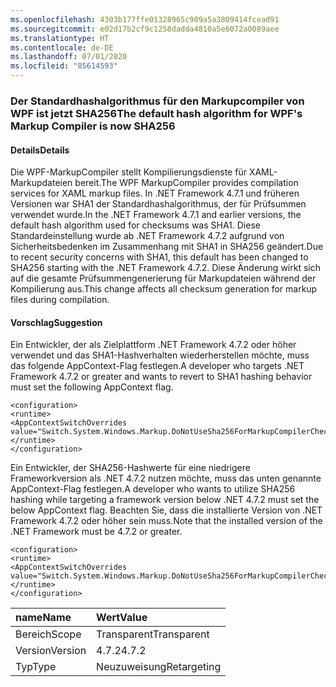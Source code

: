 ```yaml
---
ms.openlocfilehash: 4303b177ffe01328965c909a5a3809414fcead91
ms.sourcegitcommit: e02d17b2cf9c1258dadda4810a5e6072a0089aee
ms.translationtype: HT
ms.contentlocale: de-DE
ms.lasthandoff: 07/01/2020
ms.locfileid: "85614593"
---
```

### <a name="the-default-hash-algorithm-for-wpfs-markup-compiler-is-now-sha256"></a><span data-ttu-id="261fc-101">Der Standardhashalgorithmus für den Markupcompiler von WPF ist jetzt SHA256</span><span class="sxs-lookup"><span data-stu-id="261fc-101">The default hash algorithm for WPF's Markup Compiler is now SHA256</span></span>

#### <a name="details"></a><span data-ttu-id="261fc-102">Details</span><span class="sxs-lookup"><span data-stu-id="261fc-102">Details</span></span>

<span data-ttu-id="261fc-103">Die WPF-MarkupCompiler stellt Kompilierungsdienste für XAML-Markupdateien bereit.</span><span class="sxs-lookup"><span data-stu-id="261fc-103">The WPF MarkupCompiler provides compilation services for XAML markup files.</span></span>  <span data-ttu-id="261fc-104">In .NET Framework 4.7.1 und früheren Versionen war SHA1 der Standardhashalgorithmus, der für Prüfsummen verwendet wurde.</span><span class="sxs-lookup"><span data-stu-id="261fc-104">In the .NET Framework 4.7.1 and earlier versions, the default hash algorithm used for checksums was SHA1.</span></span> <span data-ttu-id="261fc-105">Diese Standardeinstellung wurde ab .NET Framework 4.7.2 aufgrund von Sicherheitsbedenken im Zusammenhang mit SHA1 in SHA256 geändert.</span><span class="sxs-lookup"><span data-stu-id="261fc-105">Due to recent security concerns with SHA1, this default has been changed to SHA256 starting with the .NET Framework 4.7.2.</span></span>  <span data-ttu-id="261fc-106">Diese Änderung wirkt sich auf die gesamte Prüfsummengenerierung für Markupdateien während der Kompilierung aus.</span><span class="sxs-lookup"><span data-stu-id="261fc-106">This change affects all checksum generation for markup files during compilation.</span></span>

#### <a name="suggestion"></a><span data-ttu-id="261fc-107">Vorschlag</span><span class="sxs-lookup"><span data-stu-id="261fc-107">Suggestion</span></span>

<span data-ttu-id="261fc-108">Ein Entwickler, der als Zielplattform .NET Framework 4.7.2 oder höher verwendet und das SHA1-Hashverhalten wiederherstellen möchte, muss das folgende AppContext-Flag festlegen.</span><span class="sxs-lookup"><span data-stu-id="261fc-108">A developer who targets .NET Framework 4.7.2 or greater and wants to revert to SHA1 hashing behavior must set the following AppContext flag.</span></span>

<pre><code class="lang-xml">&lt;configuration&gt;&#13;&#10;&lt;runtime&gt;&#13;&#10;&lt;AppContextSwitchOverrides value=&quot;Switch.System.Windows.Markup.DoNotUseSha256ForMarkupCompilerChecksumAlgorithm=true&quot;/&gt;&#13;&#10;&lt;/runtime&gt;&#13;&#10;&lt;/configuration&gt;&#13;&#10;</code></pre>

<span data-ttu-id="261fc-109">Ein Entwickler, der SHA256-Hashwerte für eine niedrigere Frameworkversion als .NET 4.7.2 nutzen möchte, muss das unten genannte AppContext-Flag festlegen.</span><span class="sxs-lookup"><span data-stu-id="261fc-109">A developer who wants to utilize SHA256 hashing while targeting a framework version below .NET 4.7.2 must set the below AppContext flag.</span></span>  <span data-ttu-id="261fc-110">Beachten Sie, dass die installierte Version von .NET Framework 4.7.2 oder höher sein muss.</span><span class="sxs-lookup"><span data-stu-id="261fc-110">Note that the installed version of the .NET Framework must be 4.7.2 or greater.</span></span>

<pre><code class="lang-xml">&lt;configuration&gt;&#13;&#10;&lt;runtime&gt;&#13;&#10;&lt;AppContextSwitchOverrides value=&quot;Switch.System.Windows.Markup.DoNotUseSha256ForMarkupCompilerChecksumAlgorithm=false&#13;&#10;&lt;/runtime&gt;&#13;&#10;&lt;/configuration&gt;&#13;&#10;</code></pre>

| <span data-ttu-id="261fc-111">name</span><span class="sxs-lookup"><span data-stu-id="261fc-111">Name</span></span>    | <span data-ttu-id="261fc-112">Wert</span><span class="sxs-lookup"><span data-stu-id="261fc-112">Value</span></span>       |
|:--------|:------------|
| <span data-ttu-id="261fc-113">Bereich</span><span class="sxs-lookup"><span data-stu-id="261fc-113">Scope</span></span>   | <span data-ttu-id="261fc-114">Transparent</span><span class="sxs-lookup"><span data-stu-id="261fc-114">Transparent</span></span> |
| <span data-ttu-id="261fc-115">Version</span><span class="sxs-lookup"><span data-stu-id="261fc-115">Version</span></span> | <span data-ttu-id="261fc-116">4.7.2</span><span class="sxs-lookup"><span data-stu-id="261fc-116">4.7.2</span></span>       |
| <span data-ttu-id="261fc-117">Typ</span><span class="sxs-lookup"><span data-stu-id="261fc-117">Type</span></span>    | <span data-ttu-id="261fc-118">Neuzuweisung</span><span class="sxs-lookup"><span data-stu-id="261fc-118">Retargeting</span></span> |
